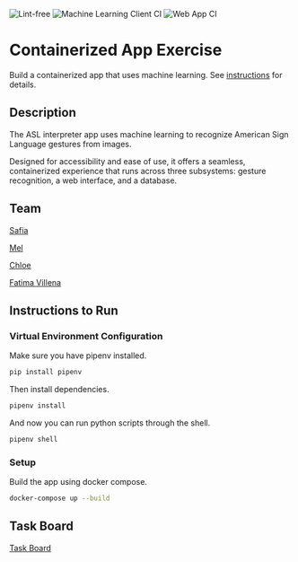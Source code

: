 ![Lint-free](https://github.com/nyu-software-engineering/containerized-app-exercise/actions/workflows/lint.yml/badge.svg)
![Machine Learning Client CI](https://github.com/software-students-spring2024/4-containerized-app-exercise-speedy/actions/workflows/machine_learning_client.yml/badge.svg)
![Web App CI](https://github.com/software-students-spring2024/4-containerized-app-exercise-speedy/actions/workflows/web-app.yml/badge.svg)

# Containerized App Exercise

Build a containerized app that uses machine learning. See [instructions](./instructions.md) for details.

## Description

The ASL interpreter app uses machine learning to recognize American Sign Language gestures from images.

Designed for accessibility and ease of use, it offers a seamless, containerized experience that runs across three subsystems: gesture recognition, a web interface, and a database.

## Team

[Safia](https://github.com/safiabillah)

[Mel](https://github.com/melanie-y-zhang)

[Chloe](https://github.com/jh7316)

[Fatima Villena](https://github.com/favils)

## Instructions to Run

### Virtual Environment Configuration
Make sure you have pipenv installed. 
```bash
pip install pipenv
```
Then install dependencies.
```bash
pipenv install
```

And now you can run python scripts through the shell.
```bash
pipenv shell
```

### Setup

Build the app using docker compose.
```bash
docker-compose up --build
```

## Task Board
[Task Board](https://github.com/orgs/software-students-fall2024/projects/119/views/1)
